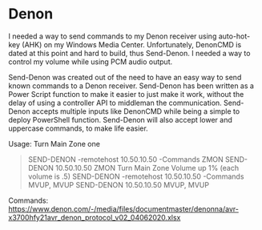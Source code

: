 # Denon
I needed a way to send commands to my Denon receiver using auto-hot-key (AHK) on my Windows Media Center. Unfortunately, DenonCMD is dated at this point and hard to build, thus Send-Denon. I needed a way to control my volume while using PCM audio output.

Send-Denon was created out of the need to have an easy way to send known commands to a Denon receiver. Send-Denon has been written as a Power Script function to make it easier to just make it work, without the delay of using a controller API to middleman the communication. Send-Denon accepts multiple inputs like DenonCMD while being a simple to deploy PowerShell function. Send-Denon will also accept lower and uppercase commands, to make life easier.

Usage:
Turn Main Zone one 
> SEND-DENON -remotehost 10.50.10.50 -Commands ZMON 
> SEND-DENON 10.50.10.50 ZMON 
Turn Main Zone Volume up 1% (each volume is .5)
> SEND-DENON -remotehost 10.50.10.50 -Commands MVUP, MVUP 
> SEND-DENON 10.50.10.50 MVUP, MVUP

Commands: https://www.denon.com/-/media/files/documentmaster/denonna/avr-x3700hfy21avr_denon_protocol_v02_04062020.xlsx

